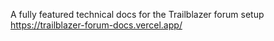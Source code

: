 A fully featured technical docs for the Trailblazer forum setup
https://trailblazer-forum-docs.vercel.app/
